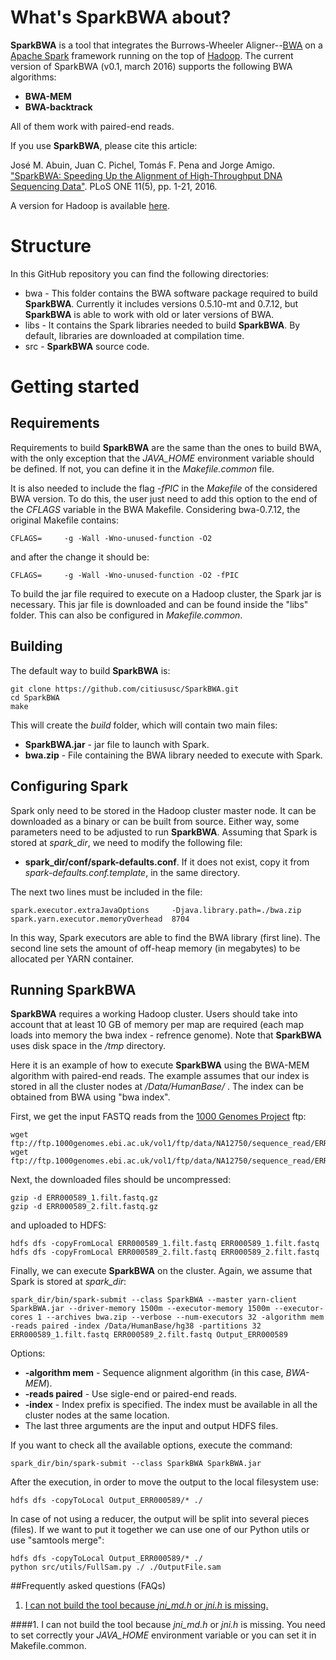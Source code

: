 # What's SparkBWA about? #

**SparkBWA** is a tool that integrates the Burrows-Wheeler Aligner--[BWA][1] on a [Apache Spark][4] framework running on the top of [Hadoop][2]. The current version of SparkBWA (v0.1, march 2016) supports the following BWA algorithms:

* **BWA-MEM**
* **BWA-backtrack**

All of them work with paired-end reads.

If you use **SparkBWA**, please cite this article:

José M. Abuin, Juan C. Pichel, Tomás F. Pena and Jorge Amigo. ["SparkBWA: Speeding Up the Alignment of High-Throughput DNA Sequencing Data"][5]. PLoS ONE 11(5), pp. 1-21, 2016.

A version for Hadoop is available [here](https://github.com/citiususc/BigBWA).

# Structure #
In this GitHub repository you can find the following directories:

* bwa - This folder contains the BWA software package required to build **SparkBWA**. Currently it includes versions 0.5.10-mt and 0.7.12, but **SparkBWA** is able to work with old or later versions of BWA.
* libs - It contains the Spark libraries needed to build **SparkBWA**. By default, libraries are downloaded at compilation time.
* src - **SparkBWA** source code.

# Getting started #

## Requirements
Requirements to build **SparkBWA** are the same than the ones to build BWA, with the only exception that the *JAVA_HOME* environment variable should be defined. If not, you can define it in the *Makefile.common* file. 

It is also needed to include the flag *-fPIC* in the *Makefile* of the considered BWA version. To do this, the user just need to add this option to the end of the *CFLAGS* variable in the BWA Makefile. Considering bwa-0.7.12, the original Makefile contains:

	CFLAGS=		-g -Wall -Wno-unused-function -O2

and after the change it should be:

	CFLAGS=		-g -Wall -Wno-unused-function -O2 -fPIC

To build the jar file required to execute on a Hadoop cluster, the Spark jar is necessary. This jar file is downloaded and can be found inside the "libs" folder. This can also be configured in *Makefile.common*.

## Building
The default way to build **SparkBWA** is:

	git clone https://github.com/citiususc/SparkBWA.git
	cd SparkBWA
	make
		
This will create the *build* folder, which will contain two main files:

* **SparkBWA.jar** - jar file to launch with Spark.
* **bwa.zip** - File containing the BWA library needed to execute with Spark.

## Configuring Spark
Spark only need to be stored in the Hadoop cluster master node. It can be downloaded as a binary or can be built from source. Either way, some parameters need to be adjusted to run **SparkBWA**. Assuming that Spark is stored at *spark_dir*, we need to modify the following file:
* **spark_dir/conf/spark-defaults.conf**. If it does not exist, copy it from *spark-defaults.conf.template*, in the same directory.

The next two lines must be included in the file:
	
	spark.executor.extraJavaOptions		-Djava.library.path=./bwa.zip
	spark.yarn.executor.memoryOverhead	8704
	
In this way, Spark executors are able to find the BWA library (first line). The second line sets the amount of off-heap memory (in megabytes) to be allocated per YARN container. 

## Running SparkBWA ##
**SparkBWA** requires a working Hadoop cluster. Users should take into account that at least 10 GB of memory per map are required (each map loads into memory the bwa index - refrence genome). Note that **SparkBWA** uses disk space in the */tmp* directory.

Here it is an example of how to execute **SparkBWA** using the BWA-MEM algorithm with paired-end reads. The example assumes that our index is stored in all the cluster nodes at */Data/HumanBase/* . The index can be obtained from BWA using "bwa index".

First, we get the input FASTQ reads from the [1000 Genomes Project][3] ftp:

	wget ftp://ftp.1000genomes.ebi.ac.uk/vol1/ftp/data/NA12750/sequence_read/ERR000589_1.filt.fastq.gz
	wget ftp://ftp.1000genomes.ebi.ac.uk/vol1/ftp/data/NA12750/sequence_read/ERR000589_2.filt.fastq.gz
	
Next, the downloaded files should be uncompressed:

	gzip -d ERR000589_1.filt.fastq.gz
	gzip -d ERR000589_2.filt.fastq.gz
	
and uploaded to HDFS:

	hdfs dfs -copyFromLocal ERR000589_1.filt.fastq ERR000589_1.filt.fastq
	hdfs dfs -copyFromLocal ERR000589_2.filt.fastq ERR000589_2.filt.fastq
	
Finally, we can execute **SparkBWA** on the cluster. Again, we assume that Spark is stored at *spark_dir*:

	spark_dir/bin/spark-submit --class SparkBWA --master yarn-client SparkBWA.jar --driver-memory 1500m --executor-memory 1500m --executor-cores 1 --archives bwa.zip --verbose --num-executors 32 -algorithm mem -reads paired -index /Data/HumanBase/hg38 -partitions 32 ERR000589_1.filt.fastq ERR000589_2.filt.fastq Output_ERR000589

Options:
* **-algorithm mem** - Sequence alignment algorithm (in this case, *BWA-MEM*).
* **-reads paired** - Use sigle-end or paired-end reads.
* **-index** - Index prefix is specified. The index must be available in all the cluster nodes at the same location.
* The last three arguments are the input and output HDFS files.

If you want to check all the available options, execute the command:

	spark_dir/bin/spark-submit --class SparkBWA SparkBWA.jar

After the execution, in order to move the output to the local filesystem use: 

	hdfs dfs -copyToLocal Output_ERR000589/* ./
	
In case of not using a reducer, the output will be split into several pieces (files). If we want to put it together we can use one of our Python utils or use "samtools merge":

	hdfs dfs -copyToLocal Output_ERR000589/* ./
	python src/utils/FullSam.py ./ ./OutputFile.sam
	
##Frequently asked questions (FAQs)

1. [I can not build the tool because *jni_md.h* or *jni.h* is missing.](#building1)

####<a name="building1"></a>1. I can not build the tool because *jni_md.h* or *jni.h* is missing.
You need to set correctly your *JAVA_HOME* environment variable or you can set it in Makefile.common.

[1]: https://github.com/lh3/bwa
[2]: https://hadoop.apache.org/
[3]: http://www.1000genomes.org/
[4]: http://spark.apache.org/
[5]: http://dx.doi.org/10.1371/journal.pone.0155461

